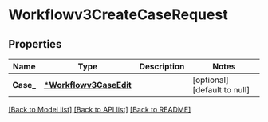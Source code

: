 # Workflowv3CreateCaseRequest

## Properties
Name | Type | Description | Notes
------------ | ------------- | ------------- | -------------
**Case_** | [***Workflowv3CaseEdit**](workflowv3CaseEdit.md) |  | [optional] [default to null]

[[Back to Model list]](../README.md#documentation-for-models) [[Back to API list]](../README.md#documentation-for-api-endpoints) [[Back to README]](../README.md)

